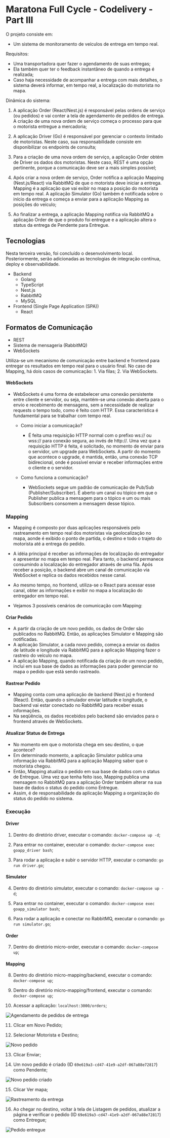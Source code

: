 # Maratona Full Cycle - Codelivery - Part III

O projeto consiste em:

- Um sistema de monitoramento de veículos de entrega em tempo real.

Requisitos:

- Uma transportadora quer fazer o agendamento de suas entregas;
- Ela também quer ter o feedback instantâneo de quando a entrega é realizada;
- Caso haja necessidade de acompanhar a entrega com mais detalhes, o sistema deverá informar, em tempo real, a localização do motorista no mapa.

Dinâmica do sistema:

1. A aplicação Order (React/Nest.js) é responsável pelas ordens de serviço (ou pedidos) e vai conter a tela de agendamento de pedidos de entrega. A criação de uma nova ordem de serviço começa o processo para que o motorista entregue a mercadoria;

2. A aplicação Driver (Go) é responsável por gerenciar o contexto limitado de motoristas. Neste caso, sua responsabilidade consiste em disponibilizar os endpoints de consulta;

3. Para a criação de uma nova ordem de serviço, a aplicação Order obtém de Driver os dados dos motoristas. Neste caso, REST é uma opção pertinente, porque a comunicação deve ser a mais simples possível;

4. Após criar a nova ordem de serviço, Order notifica a aplicação Mapping (Nest.js/React) via RabbitMQ de que o motorista deve iniciar a entrega. Mapping é a aplicação que vai exibir no mapa a posição do motorista em tempo real. A aplicação Simulator (Go) também é notificada sobre o início da entrega e começa a enviar para a aplicação Mapping as posições do veículo;

5. Ao finalizar a entrega, a aplicação Mapping notifica via RabbitMQ a aplicação Order de que o produto foi entregue e a aplicação altera o status da entrega de Pendente para Entregue.

## Tecnologias

Nesta terceira versão, foi concluído o desenvolvimento local. Posteriormente, serão adicionadas as tecnologias de integração contínua, deploy e observabilidade.

- Backend
  - Golang
  - TypeScript
  - Nest.js
  - RabbitMQ
  - MySQL
- Frontend (Single Page Application (SPA))
  - React

## Formatos de Comunicação

- REST
- Sistema de mensageria (RabbitMQ)
- WebSockets

Utiliza-se um mecanismo de comunicação entre backend e frontend para entregar os resultados em tempo real para o usuário final. No caso de Mapping, há dois casos de comunicação: 1. Via filas; 2. Via WebSockets.

#### WebSockets

- WebSockets é uma forma de estabelecer uma conexão persistente entre cliente e servidor, ou seja, mantém-se uma conexão aberta para o envio e recebimento de mensagens, sem a necessidade de realizar requests o tempo todo, como é feito com HTTP. Essa característica é fundamental para se trabalhar com tempo real.

  - Como iniciar a comunicação?

    - É feita uma requisição HTTP normal com o prefixo ws:// ou wss:// para conexão segura, ao invés de http://. Uma vez que a requisição HTTP é feita, é solicitado, no momento de enviar para o servidor, um upgrade para WebSockets. A partir do momento que acontece o upgrade, é mantida, então, uma conexão TCP bidirecional, onde é possível enviar e receber informações entre o cliente e o servidor.

  - Como funciona a comunicação?

    - WebSockets segue um padrão de comunicação de Pub/Sub (Publisher/Subscriber). É aberto um canal ou tópico em que o Publisher publica a mensagem para o tópico e um ou mais Subscribers consomem a mensagem desse tópico.

### Mapping

- Mapping é composto por duas aplicações responsáveis pelo rastreamento em tempo real dos motoristas via geolocalização no mapa, aonde é exibido o ponto de partida, o destino e todo o trajeto do motorista até a entrega do pedido.
- A idéia principal é receber as informações de localização do entregador e apresentar no mapa em tempo real. Para tanto, o backend permanece consumindo a localização do entregador através de uma fila. Após receber a posição, o backend abre um canal de comunicação via WebSocket e replica os dados recebidos nesse canal.
- Ao mesmo tempo, no frontend, utiliza-se o React para acessar esse canal, obter as informações e exibir no mapa a localização do entregador em tempo real.

- Vejamos 3 possíveis cenários de comunicação com Mapping:

#### Criar Pedido

- A partir da criação de um novo pedido, os dados de Order são publicados no RabbitMQ. Então, as aplicações Simulator e Mapping são notificadas.
- A aplicação Simulator, a cada novo pedido, começa a enviar os dados de latitude e longitude via RabbitMQ para a aplicação Mapping fazer o rastreio do veículo no mapa.
- A aplicação Mapping, quando notificada da criação de um novo pedido, inclui em sua base de dados as informações para poder gerenciar no mapa o pedido que está sendo rastreado.

#### Rastrear Pedido

- Mapping conta com uma aplicação de backend (Nest.js) e frontend (React). Então, quando o simulador enviar latitude e longitude, o backend vai estar conectado no RabbitMQ para receber essas informações.
- Na seqüência, os dados recebidos pelo backend são enviados para o frontend através de WebSockets.

#### Atualizar Status de Entrega

- No momento em que o motorista chega em seu destino, o que acontece?
- Em determinado momento, a aplicação Simulator publica uma informação via RabbitMQ para a aplicação Mapping saber que o motorista chegou.
- Então, Mapping atualiza o pedido em sua base de dados com o status de Entregue. Uma vez que tenha feito isso, Mapping publica uma mensagem no RabbitMQ para a aplicação Order também alterar na sua base de dados o status do pedido como Entregue.
- Assim, é de responsabilidade da aplicação Mapping a organização do status do pedido no sistema.

### Execução

#### Driver

1. Dentro do diretório driver, executar o comando: `docker-compose up -d`;

2. Para entrar no container, executar o comando: `docker-compose exec goapp_driver bash`;

3. Para rodar a aplicação e subir o servidor HTTP, executar o comando: `go run driver.go`;

#### Simulator

4. Dentro do diretório simulator, executar o comando: `docker-compose up -d`;

5. Para entrar no container, executar o comando: `docker-compose exec goapp_simulator bash`;

6. Para rodar a aplicação e conectar no RabbitMQ, executar o comando: `go run simulator.go`;

#### Order

7. Dentro do diretório micro-order, executar o comando: `docker-compose up`;

#### Mapping

8. Dentro do diretório micro-mapping/backend, executar o comando: `docker-compose up`;

9. Dentro do diretório micro-mapping/frontend, executar o comando: `docker-compose up`;

10. Acessar a aplicação: `localhost:3000/orders`;

![Agendamento de pedidos de entrega](./images/agendamento-pedidos-entrega.png)

11. Clicar em Novo Pedido;

12. Selecionar Motorista e Destino;

![Novo pedido](./images/novo-pedido.png)

13. Clicar Enviar;

14. Um novo pedido é criado (ID `69e619a3-cd47-41e9-a2df-067a88e72817`) como Pendente;

![Novo pedido criado](./images/novo-pedido-criado.png)

15. Clicar Ver mapa;

![Rastreamento da entrega](./images/rastreamento-entrega.png)

16. Ao chegar no destino, voltar à tela de Listagem de pedidos, atualizar a página e verificar o pedido (ID `69e619a3-cd47-41e9-a2df-067a88e72817`) como Entregue;

![Pedido entregue](./images/pedido-entregue.png)
